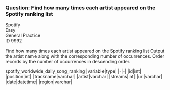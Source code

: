 ### Question: Find how many times each artist appeared on the Spotify ranking list

Spotify <br>
Easy <br>
General Practice <br>
ID 9992 <br>


Find how many times each artist appeared on the Spotify ranking list
Output the artist name along with the corresponding number of occurrences.
Order records by the number of occurrences in descending order.

spotify_worldwide_daily_song_ranking
|variable|type|
|-|-|
|id|int|
|position|int|
|trackname|varchar|
|artist|varchar|
|streams|int|
|url|varchar|
|date|datetime|
|region|varchar|
